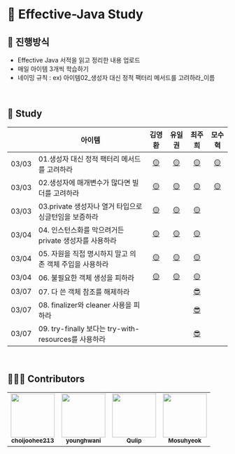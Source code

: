 # 📙 Effective-Java Study 

## 📄 진행방식

- Effective Java 서적을 읽고 정리한 내용 업로드
- 매일 아이템 3개씩 학습하기
- 네이밍 규칙 : ex) 아이템02_생성자 대신 정적 팩터리 메서드를 고려하라_이름

<br>

## 📗 Study

|       | 아이템                                                        | 김영환 | 유일권 | 최주희 | 모수혁 |
| :---- | ----------------------------------------------------------- | :----: | :----: | :----: | :----: |
| 03/03 | 01.생성자 대신 정적 팩터리 메서드를 고려하라          |    [🟡](https://bit.ly/3HOlaKk)    |    [🟡](https://github.com/LuckySF007/EffectiveJavaStudy/blob/8ce64b1a21facddd674003a54ad29f9ccb990d8e/02%EC%9E%A5/%EC%95%84%EC%9D%B4%ED%85%9C01_%EC%83%9D%EC%84%B1%EC%9E%90%20%EB%8C%80%EC%8B%A0%20%EC%A0%95%EC%A0%81%20%ED%8C%A9%ED%84%B0%EB%A6%AC%20%EB%A9%94%EC%84%9C%EB%93%9C%EB%A5%BC%20%EA%B3%A0%EB%A0%A4%ED%95%98%EB%9D%BC_%EC%9C%A0%EC%9D%BC%EA%B6%8C.md) |    [🟡](https://github.com/LuckySF007/EffectiveJavaStudy/blob/master/02%EC%9E%A5/%EC%95%84%EC%9D%B4%ED%85%9C01_%EC%83%9D%EC%84%B1%EC%9E%90%20%EB%8C%80%EC%8B%A0%20%EC%A0%95%EC%A0%81%20%ED%8C%A9%ED%84%B0%EB%A6%AC%20%EB%A9%94%EC%84%9C%EB%93%9C%EB%A5%BC%20%EA%B3%A0%EB%A0%A4%ED%95%98%EB%9D%BC_%EC%B5%9C%EC%A3%BC%ED%9D%AC.md) | [🟡](https://github.com/LuckySF007/EffectiveJavaStudy/blob/master/02%EC%9E%A5/%EC%95%84%EC%9D%B4%ED%85%9C01_%EC%83%9D%EC%84%B1%EC%9E%90%20%EB%8C%80%EC%8B%A0%20%EC%A0%95%EC%A0%81%20%ED%8C%A9%ED%84%B0%EB%A6%AC%20%EB%A9%94%EC%84%9C%EB%93%9C%EB%A5%BC%20%EA%B3%A0%EB%A0%A4%ED%95%98%EB%9D%BC_%EB%AA%A8%EC%88%98%ED%98%81.md)   |
| 03/03 | 02.생성자에 매개변수가 많다면 빌더를 고려하라         |    [🟡](https://bit.ly/3vFpCJ4)    |    [🟡](https://github.com/LuckySF007/EffectiveJavaStudy/blob/8ce64b1a21facddd674003a54ad29f9ccb990d8e/02%EC%9E%A5/%EC%95%84%EC%9D%B4%ED%85%9C02_%EC%83%9D%EC%84%B1%EC%9E%90%EC%97%90%20%EB%A7%A4%EA%B0%9C%EB%B3%80%EC%88%98%EA%B0%80%20%EB%A7%8E%EB%8B%A4%EB%A9%B4%20%EB%B9%8C%EB%8D%94%EB%A5%BC%20%EA%B3%A0%EB%A0%A4%ED%95%98%EB%9D%BC_%EC%9C%A0%EC%9D%BC%EA%B6%8C.md) |    [🟡](https://github.com/LuckySF007/EffectiveJavaStudy/blob/master/02%EC%9E%A5/%EC%95%84%EC%9D%B4%ED%85%9C02_%EC%83%9D%EC%84%B1%EC%9E%90%EC%97%90%20%EB%A7%A4%EA%B0%9C%EB%B3%80%EC%88%98%EA%B0%80%20%EB%A7%8E%EB%8B%A4%EB%A9%B4%20%EB%B9%8C%EB%8D%94%EB%A5%BC%20%EA%B3%A0%EB%A0%A4%ED%95%98%EB%9D%BC_%EC%B5%9C%EC%A3%BC%ED%9D%AC.md)  | [🟡](https://github.com/LuckySF007/EffectiveJavaStudy/blob/master/02%EC%9E%A5/%EC%95%84%EC%9D%B4%ED%85%9C02_%EC%83%9D%EC%84%B1%EC%9E%90%EC%97%90%20%EB%A7%A4%EA%B0%9C%EB%B3%80%EC%88%98%EA%B0%80%20%EB%A7%8E%EB%8B%A4%EB%A9%B4%20%EB%B9%8C%EB%8D%94%EB%A5%BC%20%EA%B3%A0%EB%A0%A4%ED%95%98%EB%9D%BC_%EB%AA%A8%EC%88%98%ED%98%81.md)   |
| 03/03 | 03.private 생성자나 열거 타입으로 싱글턴임을 보증하라 |    [🟡](https://bit.ly/3CmCyEV)    |    [🟡](https://github.com/LuckySF007/EffectiveJavaStudy/blob/8ce64b1a21facddd674003a54ad29f9ccb990d8e/02%EC%9E%A5/%EC%95%84%EC%9D%B4%ED%85%9C03_private%20%EC%83%9D%EC%84%B1%EC%9E%90%EB%82%98%20%EC%97%B4%EA%B1%B0%ED%83%80%EC%9E%85%EC%9C%BC%EB%A1%9C%20%EC%8B%B1%EA%B8%80%ED%84%B4%EC%9E%84%EC%9D%84%20%EB%B3%B4%EC%A6%9D%ED%95%98%EB%9D%BC_%EC%9C%A0%EC%9D%BC%EA%B6%8C.md) |     [🟡](https://github.com/LuckySF007/EffectiveJavaStudy/blob/master/02%EC%9E%A5/%EC%95%84%EC%9D%B4%ED%85%9C03_private%20%EC%83%9D%EC%84%B1%EC%9E%90%EB%82%98%20%EC%97%B4%EA%B1%B0%ED%83%80%EC%9E%85%EC%9C%BC%EB%A1%9C%20%EC%8B%B1%EA%B8%80%ED%84%B4%EC%9E%84%EC%9D%84%20%EB%B3%B4%EC%A6%9D%ED%95%98%EB%9D%BC_%EC%B5%9C%EC%A3%BC%ED%9D%AC.md)   |     |
| 03/04 | 04. 인스턴스화를 막으려거든 private 생성자를 사용하라 | [🟡](https://bit.ly/3KnE5xn)  |    [🟡](https://github.com/LuckySF007/EffectiveJavaStudy/blob/b6ad2cc03e97999b8e379cd03ee88caa874eca36/02%EC%9E%A5/%EC%95%84%EC%9D%B4%ED%85%9C04_%EC%9D%B8%EC%8A%A4%ED%84%B4%EC%8A%A4%ED%99%94%EB%A5%BC%20%EB%A7%89%EC%9C%BC%EB%A0%A4%EA%B1%B0%EB%93%A0%20private%20%EC%83%9D%EC%84%B1%EC%9E%90%EB%A5%BC%20%EC%82%AC%EC%9A%A9%ED%95%98%EB%9D%BC_%EC%9C%A0%EC%9D%BC%EA%B6%8C.md)    |   [🟡](https://github.com/LuckySF007/EffectiveJavaStudy/blob/master/02%EC%9E%A5/%EC%95%84%EC%9D%B4%ED%85%9C04_%EC%9D%B8%EC%8A%A4%ED%84%B4%EC%8A%A4%ED%99%94%EB%A5%BC%20%EB%A7%89%EC%9C%BC%EB%A0%A4%EA%B1%B0%EB%93%A0%20private%20%EC%83%9D%EC%84%B1%EC%9E%90%EB%A5%BC%20%EC%82%AC%EC%9A%A9%ED%95%98%EB%9D%BC_%EC%B5%9C%EC%A3%BC%ED%9D%AC.md)  |     |
| 03/04 | 05. 자원을 직접 명시하지 말고 의존 객체 주입을 사용하라 | [🟡](https://bit.ly/3pLL9vY)  |    [🟡](https://github.com/LuckySF007/EffectiveJavaStudy/blob/b6ad2cc03e97999b8e379cd03ee88caa874eca36/02%EC%9E%A5/%EC%95%84%EC%9D%B4%ED%85%9C05_%EC%9E%90%EC%9B%90%EC%9D%84%20%EC%A7%81%EC%A0%91%20%EB%AA%85%EC%8B%9C%ED%95%98%EC%A7%80%20%EB%A7%90%EA%B3%A0%20%EC%9D%98%EC%A1%B4%20%EA%B0%9D%EC%B2%B4%20%EC%A3%BC%EC%9E%85%EC%9D%84%20%EC%82%AC%EC%9A%A9%ED%95%98%EB%9D%BC_%EC%9C%A0%EC%9D%BC%EA%B6%8C.md)    |   [🟡](https://github.com/LuckySF007/EffectiveJavaStudy/blob/master/02%EC%9E%A5/%EC%95%84%EC%9D%B4%ED%85%9C05_%EC%9E%90%EC%9B%90%EC%9D%84%20%EC%A7%81%EC%A0%91%20%EB%AA%85%EC%8B%9C%ED%95%98%EC%A7%80%20%EB%A7%90%EA%B3%A0%20%EC%9D%98%EC%A1%B4%20%EA%B0%9D%EC%B2%B4%20%EC%A3%BC%EC%9E%85%EC%9D%84%20%EC%82%AC%EC%9A%A9%ED%95%98%EB%9D%BC_%EC%B5%9C%EC%A3%BC%ED%9D%AC.md)  |     |
| 03/04 | 06. 불필요한 객체 생성을 피하라 | [🟡](https://bit.ly/35CJgL5)  |    [🟡](https://github.com/LuckySF007/EffectiveJavaStudy/blob/b6ad2cc03e97999b8e379cd03ee88caa874eca36/02%EC%9E%A5/%EC%95%84%EC%9D%B4%ED%85%9C06_%EB%B6%88%ED%95%84%EC%9A%94%ED%95%9C%20%EA%B0%9D%EC%B2%B4%20%EC%83%9D%EC%84%B1%EC%9D%84%20%ED%94%BC%ED%95%98%EB%9D%BC_%EC%9C%A0%EC%9D%BC%EA%B6%8C.md)    |   [🟡](https://github.com/LuckySF007/EffectiveJavaStudy/blob/master/02%EC%9E%A5/%EC%95%84%EC%9D%B4%ED%85%9C06_%EB%B6%88%ED%95%84%EC%9A%94%ED%95%9C%20%EA%B0%9D%EC%B2%B4%20%EC%83%9D%EC%84%B1%EC%9D%84%20%ED%94%BC%ED%95%98%EB%9D%BC_%EC%B5%9C%EC%A3%BC%ED%9D%AC.md)  |     |
| 03/07 | 07. 다 쓴 객체 참조를 해제하라 | []() | []() | [😎](https://github.com/LuckySF007/EffectiveJavaStudy/blob/master/02%EC%9E%A5/%EC%95%84%EC%9D%B4%ED%85%9C07_%EB%8B%A4%20%EC%93%B4%20%EA%B0%9D%EC%B2%B4%20%EC%B0%B8%EC%A1%B0%EB%A5%BC%20%ED%95%B4%EC%A0%9C%ED%95%98%EB%9D%BC_%EC%B5%9C%EC%A3%BC%ED%9D%AC.md) | []() |
| 03/07 | 08. finalizer와 cleaner 사용을 피하라 | []() | []() | [😎](https://github.com/LuckySF007/EffectiveJavaStudy/blob/master/02%EC%9E%A5/%EC%95%84%EC%9D%B4%ED%85%9C08_finalizer%EC%99%80%20cleaner%20%EC%82%AC%EC%9A%A9%EC%9D%84%20%ED%94%BC%ED%95%98%EB%9D%BC_%EC%B5%9C%EC%A3%BC%ED%9D%AC.md) | []() |
| 03/07 | 09. try-finally 보다는 try-with-resources를 사용하라 | []() | []() | [😎](https://github.com/LuckySF007/EffectiveJavaStudy/blob/master/02%EC%9E%A5/%EC%95%84%EC%9D%B4%ED%85%9C09_try-finally%EB%B3%B4%EB%8B%A4%EB%8A%94%20try-with-resources%EB%A5%BC%20%EC%82%AC%EC%9A%A9%ED%95%98%EB%9D%BC_%EC%B5%9C%EC%A3%BC%ED%9D%AC.md) | []() |

<!--| Date | Item | [영환]() | [일권]() | [주희]() | [수혁]() |-->

<!-- https://bitly.com/ -->

<!-- 위 링크를 통해 하이퍼링크의 길이를 줄일 수 있습니다. -->


<br>

## 🙋🏻‍♂️ Contributors

<table>
  <tr>
    <td align="center"><a href="https://github.com/choijoohee213"><img src="https://avatars.githubusercontent.com/u/60915285?s=400&u=81a3a3b178d0b215fd7a2c72bcf2d1834cb815e9&v=4" width="100px;" alt=""/><br /><sub><b>choijoohee213</b></sub></a><br /></td>
    <td align="center"><a href="https://github.com/younghwani"><img src="https://avatars.githubusercontent.com/u/75962307?v=4" width="100px;" alt=""/><br /><sub><b>younghwani</b></sub></a><br /></td>
    <td align="center"><a href="https://github.com/Qulip"><img src="https://avatars.githubusercontent.com/u/77991314?v=4" width="100px;" alt=""/><br /><sub><b>Qulip</b></sub></a><br /></td>
    <td align="center"><a href="https://github.com/Mosuhyeok"><img src="https://avatars.githubusercontent.com/u/48712198?v=4" width="100px;" alt=""/><br /><sub><b>Mosuhyeok</b></sub></a><br /></td> 
  </tr>
</table>
